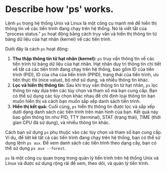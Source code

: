 # Describe how 'ps' works.

Lệnh `ps` trong hệ thống Unix và Linux là một công cụ mạnh mẽ để hiển thị thông tin về các tiến trình đang chạy trên hệ thống. Nó là viết tắt của "process status." `ps` hoạt động bằng cách truy vấn và hiển thị thông tin từ bảng dữ liệu của hạt nhân (kernel) về các tiến trình.

Dưới đây là cách `ps` hoạt động:

1. **Thu thập thông tin từ hạt nhân (kernel):** `ps` truy vấn thông tin về các tiến trình từ bảng dữ liệu của hạt nhân. Hạt nhân duy trì thông tin chi tiết về tất cả các tiến trình đang chạy trên hệ thống, bao gồm ID của tiến trình (PID), ID của cha của tiến trình (PPID), trạng thái của tiến trình, ưu tiên thực thi (nice value), bộ nhớ sử dụng, và nhiều thông tin khác.
2. **Lọc và hiển thị thông tin:** Sau khi truy vấn thông tin từ hạt nhân, `ps` lọc thông tin này dựa trên các tùy chọn và tham số mà bạn cung cấp. Bạn có thể sử dụng các tùy chọn khác nhau để chỉ định loại thông tin bạn muốn hiển thị và cách bạn muốn sắp xếp danh sách tiến trình.
3. **Hiển thị kết quả:** Cuối cùng, `ps` hiển thị thông tin được lọc và sắp xếp dưới dạng danh sách các tiến trình trên màn hình của bạn. Kết quả này bao gồm thông tin như PID, TTY (terminal), STAT (trạng thái), TIME (thời gian CPU đã sử dụng), và nhiều thông tin khác.

Cách bạn sử dụng `ps` phụ thuộc vào các tùy chọn và tham số bạn cung cấp. Ví dụ, để liệt kê tất cả các tiến trình đang chạy trên hệ thống, bạn có thể sử dụng lệnh `ps aux`. Để xem danh sách các tiến trình theo dạng cây, bạn có thể sử dụng `ps aux --forest`.

`ps` là một công cụ quan trọng trong quản lý tiến trình trên hệ thống Unix và Linux và được sử dụng rộng rãi để xem, theo dõi, và quản lý tiến trình.